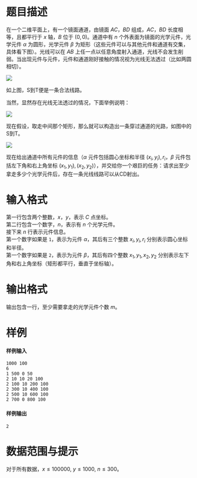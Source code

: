 
# 题目描述

在一个二维平面上，有一个镜面通道，由镜面 $AC$，$BD$ 组成，$AC$，$BD$ 长度相等，且都平行于 $x$ 轴，$B$ 位于 $(0,0)$。通道中有 $n$ 个外表面为镜面的光学元件，光学元件 $\alpha$ 为圆形，光学元件 $\beta$ 为矩形（这些元件可以与其他元件和通道有交集，具体看下图）。光线可以在 $AB$ 上任一点以任意角度射入通道，光线不会发生削弱。当出现元件与元件，元件和通道刚好接触的情况视为光线无法透过（比如两圆相切）。

<img src="source/loj/2235/img/aHR0cHM6Ly9vb28uMG8wLm9vby8yMDE3LzA1LzAzLzU5MDkyNTJlM2FjM2IuanBn.jpg">

如上图，S到T便是一条合法线路。

当然，显然存在光线无法透过的情况，下面举例说明：

<img src="source/loj/2235/img/aHR0cHM6Ly9vb28uMG8wLm9vby8yMDE3LzA1LzAzLzU5MDkyNTJlM2ViZTYuanBn.jpg">

现在假设，取走中间那个矩形，那么就可以构造出一条穿过通道的光路，如图中的S到T。

<img src="source/loj/2235/img/aHR0cHM6Ly9vb28uMG8wLm9vby8yMDE3LzA1LzAzLzU5MDkyNTJlNGIwZjkuanBn.jpg">

现在给出通道中所有元件的信息（$\alpha$ 元件包括圆心坐标和半径 $(x_i,y_i),r_i$，$\beta$ 元件包括左下角和右上角坐标 $(x_1,y_1),(x_2,y_2)$），并交给你一个艰巨的任务：请求出至少拿走多少个光学元件后，存在一条光线线路可以从CD射出。

# 输入格式

第一行包含两个整数，$x$，$y$，表示 $C$ 点坐标。  
第二行包含一个数字，$n$，表示有 $n$ 个光学元件。  
接下来 $n$ 行表示元件信息。  
第一个数字如果是 ``1``，表示为元件 $\alpha$，其后有三个整数 $x_i,y_i,r_i$ 分别表示圆心坐标和半径。  
第一个数字如果是 ``2``，表示为元件 $\beta$，其后有四个整数 $x_1,y_1,x_2,y_2$ 分别表示左下角和右上角坐标（矩形都平行，垂直于坐标轴）。

# 输出格式

输出包含一行，至少需要拿走的光学元件个数 $m$。

# 样例

#### 样例输入
```plain
1000 100
6
1 500 0 50
2 10 10 20 100
2 100 10 200 100
2 300 10 400 100
2 500 10 600 100
2 700 0 800 100
```

#### 样例输出
```plain
2
```

# 数据范围与提示

对于所有数据，$x \leq 100000,\ y \leq 1000,\ n \leq 300$。

